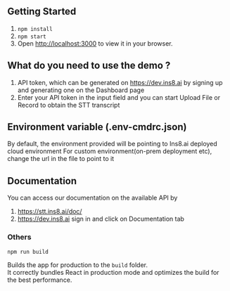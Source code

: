 ## Getting Started

1) `npm install`
2) `npm start`
3) Open [http://localhost:3000](http://localhost:3000) to view it in your browser.

## What do you need to use the demo ?

1) API token, which can be generated on https://dev.ins8.ai by signing up and generating one on the Dashboard page
2) Enter your API token in the input field and you can start Upload File or Record to obtain the STT transcript

## Environment variable (.env-cmdrc.json)
By default, the environment provided will be pointing to Ins8.ai deployed cloud environment
For custom environment(on-prem deployment etc), change the url in the file to point to it

## Documentation
You can access our documentation on the available API by
1) https://stt.ins8.ai/doc/
2) https://dev.ins8.ai sign in and click on Documentation tab


### Others
`npm run build`

Builds the app for production to the `build` folder.\
It correctly bundles React in production mode and optimizes the build for the best performance.